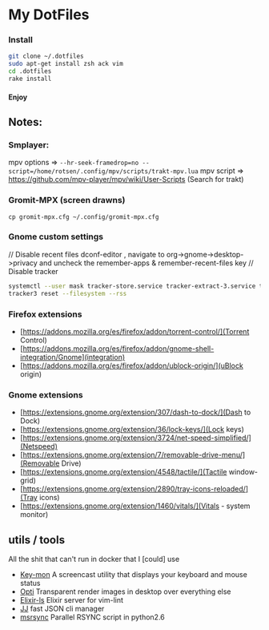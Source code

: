 # My DotFiles

### Install

```bash
git clone ~/.dotfiles
sudo apt-get install zsh ack vim
cd .dotfiles
rake install
```

#### Enjoy

## Notes:

### Smplayer:
mpv options =>
`--hr-seek-framedrop=no --script=/home/rotsen/.config/mpv/scripts/trakt-mpv.lua`
mpv script =>
https://github.com/mpv-player/mpv/wiki/User-Scripts  (Search for trakt)

### Gromit-MPX (screen drawns)
`cp gromit-mpx.cfg ~/.config/gromit-mpx.cfg`

### Gnome custom settings
// Disable recent files
dconf-editor , navigate to org->gnome->desktop->privacy and uncheck the remember-apps & remember-recent-files key
// Disable tracker
```bash
systemctl --user mask tracker-store.service tracker-extract-3.service tracker-extract.service tracker-miner-apps.service tracker-miner-fs-3.service tracker-miner-fs-control-3.service) tracker-miner-fs.service tracker-miner-rss-3.service tracker-miner-rss.service tracker-writeback-3.service tracker-writeback.service tracker-xdg-portal-3.service
tracker3 reset --filesystem --rss
```

### Firefox extensions
- [https://addons.mozilla.org/es/firefox/addon/torrent-control/](Torrent Control)
- [https://addons.mozilla.org/es/firefox/addon/gnome-shell-integration/Gnome](integration)
- [https://addons.mozilla.org/es/firefox/addon/ublock-origin/](uBlock origin)

### Gnome extensions
- [https://extensions.gnome.org/extension/307/dash-to-dock/](Dash to Dock)
- [https://extensions.gnome.org/extension/36/lock-keys/](Lock keys)
- [https://extensions.gnome.org/extension/3724/net-speed-simplified/](Netspeed)
- [https://extensions.gnome.org/extension/7/removable-drive-menu/](Removable Drive)
- [https://extensions.gnome.org/extension/4548/tactile/](Tactile window-grid)
- [https://extensions.gnome.org/extension/2890/tray-icons-reloaded/](Tray icons)
- [https://extensions.gnome.org/extension/1460/vitals/](Vitals - system monitor)


## utils / tools
All the shit that can't run in docker that I [could] use

- [Key-mon](https://github.com/scottkirkwood/key-mon/) A screencast utility that displays your keyboard and mouse status
- [Opti](https://github.com/torcado194/opti) Transparent render images in desktop over everything else
- [Elixir-ls](https://github.com/elixir-lsp/elixir-ls) Elixir server for vim-lint
- [JJ](https://github.com/tidwall/jj) fast JSON cli manager
- [msrsync](https://github.com/jbd/msrsync) Parallel RSYNC script in python2.6
